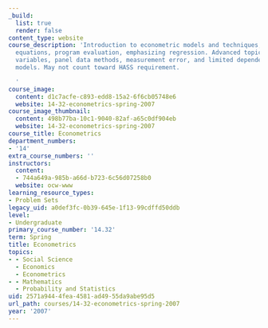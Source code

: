 ```yaml
---
_build:
  list: true
  render: false
content_type: website
course_description: 'Introduction to econometric models and techniques, simultaneous
  equations, program evaluation, emphasizing regression. Advanced topics include instrumental
  variables, panel data methods, measurement error, and limited dependent variable
  models. May not count toward HASS requirement.

  '
course_image:
  content: d1c7acfe-c893-edd8-15a2-6f6cb05748e6
  website: 14-32-econometrics-spring-2007
course_image_thumbnail:
  content: 498b77ba-10c1-9040-82af-a65c0df904eb
  website: 14-32-econometrics-spring-2007
course_title: Econometrics
department_numbers:
- '14'
extra_course_numbers: ''
instructors:
  content:
  - 744a649a-985b-a66d-b723-6c56d07258b0
  website: ocw-www
learning_resource_types:
- Problem Sets
legacy_uid: a0def3fc-0b39-645e-1f13-99cdffd50ddb
level:
- Undergraduate
primary_course_number: '14.32'
term: Spring
title: Econometrics
topics:
- - Social Science
  - Economics
  - Econometrics
- - Mathematics
  - Probability and Statistics
uid: 2571a944-4fea-4581-ad49-55da9abe95d5
url_path: courses/14-32-econometrics-spring-2007
year: '2007'
---
```

